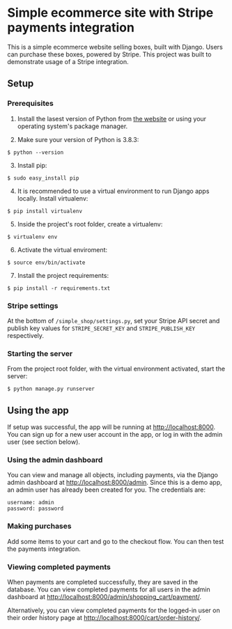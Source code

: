 # Simple ecommerce site with Stripe payments integration

This is a simple ecommerce website selling boxes, built with Django. Users can purchase these boxes, powered by Stripe. This project was built to demonstrate usage of a Stripe integration.


## Setup

### Prerequisites

1. Install the lasest version of Python from [the website](https://www.python.org/downloads/) or using your operating system's package manager.

2. Make sure your version of Python is 3.8.3:
```
$ python --version
```
3. Install pip:
```
$ sudo easy_install pip
```
4. It is recommended to use a virtual environment to run Django apps locally. Install virtualenv:
```
$ pip install virtualenv
```
5. Inside the project's root folder, create a virtualenv:
```
$ virtualenv env
```
6. Activate the virtual enviroment:
```
$ source env/bin/activate
```
7. Install the project requirements:
```
$ pip install -r requirements.txt
```


### Stripe settings

At the bottom of `/simple_shop/settings.py`, set your Stripe API secret and publish key values for `STRIPE_SECRET_KEY` and `STRIPE_PUBLISH_KEY` respectively.


### Starting the server

From the project root folder, with the virtual environment activated, start the server:
```
$ python manage.py runserver
```


## Using the app

If setup was successful, the app will be running at [http://localhost:8000](http://localhost:8000). You can sign up for a new user account in the app, or log in with the admin user (see section below).


### Using the admin dashboard

You can view and manage all objects, including payments, via the Django admin dashboard at [http://localhost:8000/admin](http://localhost:8000/admin). Since this is a demo app, an admin user has already been created for you. The credentials are:
```
username: admin
password: password
```

### Making purchases

Add some items to your cart and go to the checkout flow. You can then test the payments integration.


### Viewing completed payments

When payments are completed successfully, they are saved in the database. You can view completed payments for all users in the admin dashboard at [http://localhost:8000/admin/shopping_cart/payment/](http://localhost:8000/admin/shopping_cart/payment/).

Alternatively, you can view completed payments for the logged-in user on their order history page at [http://localhost:8000/cart/order-history/](http://localhost:8000/cart/order-history/).
